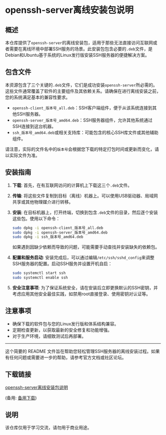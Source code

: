 # openssh-server离线安装包说明

## 概述

本仓库提供了`openssh-server`的离线安装包，适用于那些无法直接访问互联网或者需要在离线环境中部署SSH服务的场景。此安装包包含必要的`.deb`文件，是Debian和Ubuntu基于系统的Linux发行版安装SSH服务器的便捷解决方案。

## 包含文件

本资源包含了三个关键的`.deb`文件，它们是成功安装`openssh-server`所必需的。这些文件通常覆盖了软件的主要组件及其依赖关系。请确保在进行离线安装之前，您的系统满足基本的兼容性要求。

- `openssh-client_版本号_all.deb`：SSH客户端组件，便于从该系统连接到其他SSH服务器。
- `openssh-server_版本号_amd64.deb`：SSH服务器组件，允许其他系统通过SSH连接到这台机器。
- `ssh_版本号_amd64.deb`或相关支持库：可能包含的核心SSH库文件或其他辅助组件。

请注意，实际的文件名中的`版本号`会根据您下载的特定打包时间或更新而变化，请以实际文件为准。

## 安装指南

1. **下载**: 首先，在有互联网访问的计算机上下载这三个`.deb`文件。
2. **传输**: 将这些文件复制到目标（离线）机器上。可以使用USB驱动器、局域网共享或其他物理媒介进行转移。
3. **安装**: 在目标机器上，打开终端，切换到包含`.deb`文件的目录，然后逐个安装这些包。使用以下命令：
   
   ```bash
   sudo dpkg -i openssh-client_版本号_all.deb
   sudo dpkg -i openssh-server_版本号_amd64.deb
   sudo dpkg -i ssh_版本号_amd64.deb
   ```

   如果遇到因缺少依赖而导致的问题，可能需要手动查找并安装缺失的依赖包。

4. **配置和服务启动**: 安装完成后，可以通过编辑`/etc/ssh/sshd_config`来调整SSH服务器的配置。启动SSH服务并设置开机自启：

   ```bash
   sudo systemctl start ssh
   sudo systemctl enable ssh
   ```

5. **安全注意事项**: 为了保证系统安全，请在安装后立即更换默认的SSH密钥，并考虑应用其他安全最佳实践，如禁用root直接登录、使用密钥对认证等。

## 注意事项

- 确保下载的软件包与您的Linux发行版和体系结构兼容。
- 定期检查更新，以获取最新的安全修复和功能增强。
- 对于生产环境，请细致测试后再部署。

---

这个简要的 README 文件旨在帮助您轻松管理SSH服务器的离线安装过程。如果有任何问题或需要进一步的帮助，请参考官方文档或社区论坛。

## 下载链接
[openssh-server离线安装包说明](https://pan.quark.cn/s/6613659fa866) 

(备用: [备用下载](https://pan.baidu.com/s/1UHD5iSTYjSB790SEDWo4ng?pwd=1234))

## 说明

该仓库仅用于学习交流，请勿用于商业用途。
